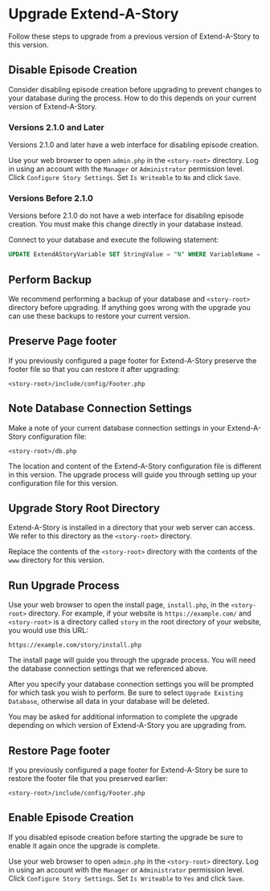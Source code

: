 # Upgrade Extend-A-Story

Follow these steps to upgrade from a previous version of Extend-A-Story to this version.

## Disable Episode Creation

Consider disabling episode creation before upgrading to prevent changes to your database during the process.
How to do this depends on your current version of Extend-A-Story.

### Versions 2.1.0 and Later

Versions 2.1.0 and later have a web interface for disabling episode creation.

Use your web browser to open `admin.php` in the `<story-root>` directory.
Log in using an account with the `Manager` or `Administrator` permission level.
Click `Configure Story Settings`.
Set `Is Writeable` to `No` and click `Save`.

### Versions Before 2.1.0

Versions before 2.1.0 do not have a web interface for disabling episode creation.
You must make this change directly in your database instead.

Connect to your database and execute the following statement:

```SQL
UPDATE ExtendAStoryVariable SET StringValue = "N" WHERE VariableName = "IsWriteable";
```

## Perform Backup

We recommend performing a backup of your database and `<story-root>` directory before upgrading.
If anything goes wrong with the upgrade you can use these backups to restore your current version.

## Preserve Page footer

If you previously configured a page footer for Extend-A-Story
preserve the footer file so that you can restore it after upgrading:

`<story-root>/include/config/Footer.php`

## Note Database Connection Settings

Make a note of your current database connection settings in your Extend-A-Story configuration file:

`<story-root>/db.php`

The location and content of the Extend-A-Story configuration file is different in this version.
The upgrade process will guide you through setting up your configuration file for this version.

## Upgrade Story Root Directory

Extend-A-Story is installed in a directory that your web server can access.
We refer to this directory as the `<story-root>` directory.

Replace the contents of the `<story-root>` directory with the contents of the `www` directory for this version.

## Run Upgrade Process

Use your web browser to open the install page, `install.php`, in the `<story-root>` directory.
For example, if your website is `https://example.com/` and
`<story-root>` is a directory called `story` in the root directory of your website,
you would use this URL:

`https://example.com/story/install.php`

The install page will guide you through the upgrade process.
You will need the database connection settings that we referenced above.

After you specify your database connection settings you will be prompted for which task you wish to perform.
Be sure to select `Upgrade Existing Database`, otherwise all data in your database will be deleted.

You may be asked for additional information to complete the upgrade
depending on which version of Extend-A-Story you are upgrading from.

## Restore Page footer

If you previously configured a page footer for Extend-A-Story
be sure to restore the footer file that you preserved earlier:

`<story-root>/include/config/Footer.php`

## Enable Episode Creation

If you disabled episode creation before starting the upgrade
be sure to enable it again once the upgrade is complete.

Use your web browser to open `admin.php` in the `<story-root>` directory.
Log in using an account with the `Manager` or `Administrator` permission level.
Click `Configure Story Settings`.
Set `Is Writeable` to `Yes` and click `Save`.
